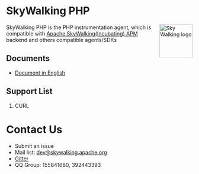 # SkyWalking PHP

<img src="https://skywalkingtest.github.io/page-resources/3.0/skywalking.png" alt="Sky Walking logo" height="90px" align="right" />

SkyWalking PHP is the PHP instrumentation agent, which is compatible with [Apache SkyWalking(Incubating) APM](https://github.com/apache/incubator-skywalking) backend and others compatible agents/SDKs

## Documents
* [Document in English](docs/README.md)

## Support List
1. CURL

# Contact Us
* Submit an issue
* Mail list: dev@skywalking.apache.org
* [Gitter](https://gitter.im/openskywalking/Lobby)
* QQ Group: 155841680, 392443393